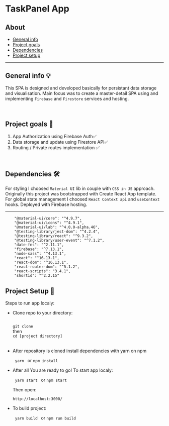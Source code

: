 <h1>TaskPanel App</h1>
<h2>About</h2>
<ul>
<li><a href='#general'>General info</a></li>
<li><a href='#goals'>Project goals</a></li>
<li><a href='#dependencies'>Dependencies</a></li>
<li><a href='#setup'>Project setup</a></li>
</ul>
<hr>

<div id='general'>
<h2>General info 💡</h2>
<p>This SPA is designed and developed  basically for persistant data storage and visualisation. Main focus was to create a master-detail SPA using and implementing <code>Firebase</code> and <code>Firestore</code> services and hosting.
</div>
<br>
<div id='goals'>
<h2>Project goals 💎</h2>
<ol>
<li>App Authorization using Firebase Auth✅</li>
<li> Data storage and update using Firestore API✅</li>
<li>Routing / Private routes implementation ✅</li>

</div>
<br>
<div id='dependencies'>
<h2>Dependencies 🛠</h2>
For styling I choosed <code>Material UI</code> lib in couple with <code>CSS in JS</code> approach. Originally this project was bootstrapped with Create React App template.
For global state management I choosed <code>React Context api</code> and <code>useContext</code> hooks. Deployed with Firebase hosting.
<hr/>

        "@material-ui/core": "^4.9.7",
    	"@material-ui/icons": "^4.9.1",
    	"@material-ui/lab": "^4.0.0-alpha.46",
    	"@testing-library/jest-dom": "^4.2.4",
    	"@testing-library/react": "^9.3.2",
    	"@testing-library/user-event": "^7.1.2",
    	"date-fns": "^2.11.1",
    	"firebase": "^7.13.1",
    	"node-sass": "^4.13.1",
    	"react": "^16.13.1",
    	"react-dom": "^16.13.1",
    	"react-router-dom": "^5.1.2",
    	"react-scripts": "3.4.1",
    	"shortid": "^2.2.15"

</div>
<div id='setup'>
<h2>Project Setup 🔌</h2>
<p>Steps to run app localy:</p>
<ul>
<li>
<p> Clone repo to your directory:<p>
<code>
git clone 
</code>
then
<code>
cd [project directory]
</code>
<br>
</li>
<li>
<p> After repository is cloned install dependencies with yarn on npm<p>
<code> yarn </code> or <code>npm install</code>
</li>
<li>
<p> After all You are ready to go! To start app localy:<p>
<code> yarn start </code> or <code>npm start</code>
</li>
<p>Then open:<p>
<code>http://localhost:3000/</code>
<li>
<p> To build project:<p>
<code> yarn build </code> or <code>npm run build</code>
</li>
</ul>
</div>
<br>
